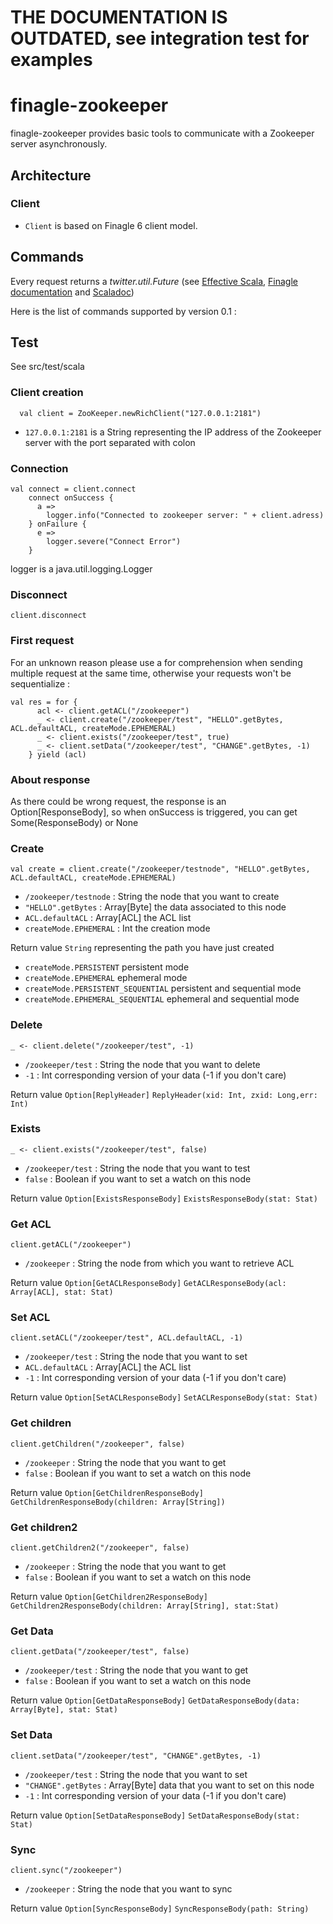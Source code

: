 # THE DOCUMENTATION IS OUTDATED, see integration test for examples

# finagle-zookeeper

finagle-zookeeper provides basic tools to communicate with a Zookeeper server asynchronously.

## Architecture
### Client
- `Client` is based on Finagle 6 client model.

## Commands

Every request returns a *twitter.util.Future* (see [Effective Scala](http://twitter.github.io/effectivescala/#Concurrency-Futures),
[Finagle documentation](https://twitter.github.io/scala_school/finagle.html#Future) and [Scaladoc](http://twitter.github.io/util/util-core/target/doc/main/api/com/twitter/util/Future.html))

Here is the list of commands supported by version 0.1 :

## Test
See src/test/scala

### Client creation
```
  val client = ZooKeeper.newRichClient("127.0.0.1:2181")
```
- `127.0.0.1:2181` is a String representing the IP address of the Zookeeper server with the port separated with colon

### Connection
```
val connect = client.connect
    connect onSuccess {
      a =>
        logger.info("Connected to zookeeper server: " + client.adress)
    } onFailure {
      e =>
        logger.severe("Connect Error")
    }
```
logger is a java.util.logging.Logger

### Disconnect
```
client.disconnect
```

### First request
For an unknown reason please use a for comprehension when sending multiple request at the same time, otherwise your requests won't be sequentialize :

```
val res = for {
      acl <- client.getACL("/zookeeper")
      _ <- client.create("/zookeeper/test", "HELLO".getBytes, ACL.defaultACL, createMode.EPHEMERAL)
      _ <- client.exists("/zookeeper/test", true)
      _ <- client.setData("/zookeeper/test", "CHANGE".getBytes, -1)
    } yield (acl)
```

### About response
As there could be wrong request, the response is an Option[ResponseBody], so when onSuccess is triggered, you can get Some(ResponseBody) or None

### Create
```
val create = client.create("/zookeeper/testnode", "HELLO".getBytes, ACL.defaultACL, createMode.EPHEMERAL)
```
- `/zookeeper/testnode` : String the node that you want to create
- `"HELLO".getBytes` : Array[Byte] the data associated to this node
- `ACL.defaultACL` : Array[ACL] the ACL list
- `createMode.EPHEMERAL` : Int the creation mode

Return value `String` representing the path you have just created

- `createMode.PERSISTENT` persistent mode
- `createMode.EPHEMERAL` ephemeral mode
- `createMode.PERSISTENT_SEQUENTIAL` persistent and sequential mode
- `createMode.EPHEMERAL_SEQUENTIAL` ephemeral and sequential mode


### Delete
```
_ <- client.delete("/zookeeper/test", -1)
```
- `/zookeeper/test` : String the node that you want to delete
- `-1` : Int corresponding version of your data (-1 if you don't care)

Return value `Option[ReplyHeader]` `ReplyHeader(xid: Int, zxid: Long,err: Int)`

### Exists
```
_ <- client.exists("/zookeeper/test", false)
```
- `/zookeeper/test` : String the node that you want to test
- `false` : Boolean if you want to set a watch on this node

Return value `Option[ExistsResponseBody]` `ExistsResponseBody(stat: Stat)`

### Get ACL
```
client.getACL("/zookeeper")
```
- `/zookeeper` : String the node from which you want to retrieve ACL

Return value `Option[GetACLResponseBody]` `GetACLResponseBody(acl: Array[ACL], stat: Stat)`

### Set ACL
```
client.setACL("/zookeeper/test", ACL.defaultACL, -1)
```
- `/zookeeper/test` : String the node that you want to set
- `ACL.defaultACL` : Array[ACL] the ACL list
- `-1` : Int corresponding version of your data (-1 if you don't care)

Return value `Option[SetACLResponseBody]` `SetACLResponseBody(stat: Stat)`

### Get children
```
client.getChildren("/zookeeper", false)
```
- `/zookeeper` : String the node that you want to get
- `false` : Boolean if you want to set a watch on this node

Return value `Option[GetChildrenResponseBody]` `GetChildrenResponseBody(children: Array[String])`

### Get children2
```
client.getChildren2("/zookeeper", false)
```
- `/zookeeper` : String the node that you want to get
- `false` : Boolean if you want to set a watch on this node

Return value `Option[GetChildren2ResponseBody]` `GetChildren2ResponseBody(children: Array[String], stat:Stat)`

### Get Data
```
client.getData("/zookeeper/test", false)
```
- `/zookeeper/test` : String the node that you want to get
- `false` : Boolean if you want to set a watch on this node

Return value `Option[GetDataResponseBody]` `GetDataResponseBody(data: Array[Byte], stat: Stat)`

### Set Data
```
client.setData("/zookeeper/test", "CHANGE".getBytes, -1)
```
- `/zookeeper/test` : String the node that you want to set
- `"CHANGE".getBytes` : Array[Byte] data that you want to set on this node
- `-1` : Int corresponding version of your data (-1 if you don't care)

Return value `Option[SetDataResponseBody]` `SetDataResponseBody(stat: Stat)`

### Sync
```
client.sync("/zookeeper")
```
- `/zookeeper` : String the node that you want to sync

Return value `Option[SyncResponseBody]` `SyncResponseBody(path: String)`